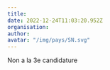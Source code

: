 ```yaml
---
title: 
date: 2022-12-24T11:03:20.952Z
organisation: 
author: 
avatar: "/img/pays/SN.svg"
---
```


Non a la 3e candidature